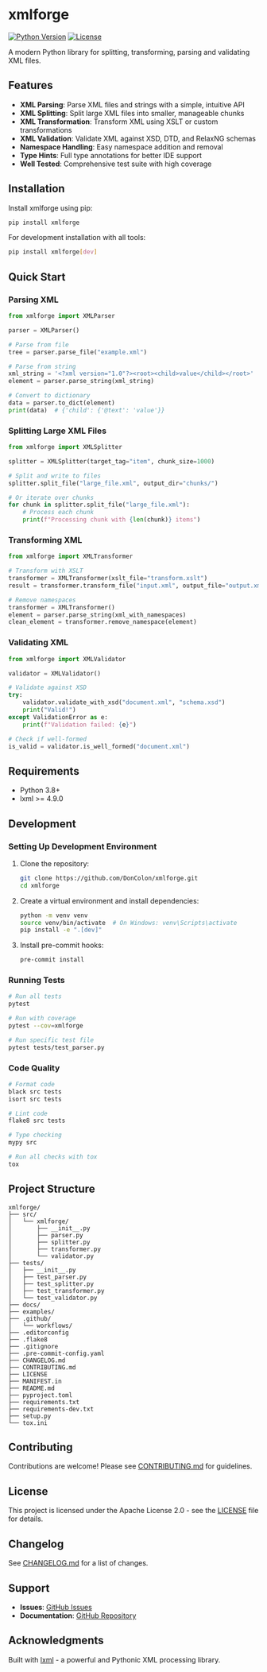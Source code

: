 # xmlforge

[![Python Version](https://img.shields.io/badge/python-3.8%2B-blue.svg)](https://www.python.org/downloads/)
[![License](https://img.shields.io/badge/license-Apache%202.0-blue.svg)](LICENSE)

A modern Python library for splitting, transforming, parsing and validating XML files.

## Features

- **XML Parsing**: Parse XML files and strings with a simple, intuitive API
- **XML Splitting**: Split large XML files into smaller, manageable chunks
- **XML Transformation**: Transform XML using XSLT or custom transformations
- **XML Validation**: Validate XML against XSD, DTD, and RelaxNG schemas
- **Namespace Handling**: Easy namespace addition and removal
- **Type Hints**: Full type annotations for better IDE support
- **Well Tested**: Comprehensive test suite with high coverage

## Installation

Install xmlforge using pip:

```bash
pip install xmlforge
```

For development installation with all tools:

```bash
pip install xmlforge[dev]
```

## Quick Start

### Parsing XML

```python
from xmlforge import XMLParser

parser = XMLParser()

# Parse from file
tree = parser.parse_file("example.xml")

# Parse from string
xml_string = '<?xml version="1.0"?><root><child>value</child></root>'
element = parser.parse_string(xml_string)

# Convert to dictionary
data = parser.to_dict(element)
print(data)  # {'child': {'@text': 'value'}}
```

### Splitting Large XML Files

```python
from xmlforge import XMLSplitter

splitter = XMLSplitter(target_tag="item", chunk_size=1000)

# Split and write to files
splitter.split_file("large_file.xml", output_dir="chunks/")

# Or iterate over chunks
for chunk in splitter.split_file("large_file.xml"):
    # Process each chunk
    print(f"Processing chunk with {len(chunk)} items")
```

### Transforming XML

```python
from xmlforge import XMLTransformer

# Transform with XSLT
transformer = XMLTransformer(xslt_file="transform.xslt")
result = transformer.transform_file("input.xml", output_file="output.xml")

# Remove namespaces
transformer = XMLTransformer()
element = parser.parse_string(xml_with_namespaces)
clean_element = transformer.remove_namespace(element)
```

### Validating XML

```python
from xmlforge import XMLValidator

validator = XMLValidator()

# Validate against XSD
try:
    validator.validate_with_xsd("document.xml", "schema.xsd")
    print("Valid!")
except ValidationError as e:
    print(f"Validation failed: {e}")

# Check if well-formed
is_valid = validator.is_well_formed("document.xml")
```

## Requirements

- Python 3.8+
- lxml >= 4.9.0

## Development

### Setting Up Development Environment

1. Clone the repository:
   ```bash
   git clone https://github.com/DonColon/xmlforge.git
   cd xmlforge
   ```

2. Create a virtual environment and install dependencies:
   ```bash
   python -m venv venv
   source venv/bin/activate  # On Windows: venv\Scripts\activate
   pip install -e ".[dev]"
   ```

3. Install pre-commit hooks:
   ```bash
   pre-commit install
   ```

### Running Tests

```bash
# Run all tests
pytest

# Run with coverage
pytest --cov=xmlforge

# Run specific test file
pytest tests/test_parser.py
```

### Code Quality

```bash
# Format code
black src tests
isort src tests

# Lint code
flake8 src tests

# Type checking
mypy src

# Run all checks with tox
tox
```

## Project Structure

```
xmlforge/
├── src/
│   └── xmlforge/
│       ├── __init__.py
│       ├── parser.py
│       ├── splitter.py
│       ├── transformer.py
│       └── validator.py
├── tests/
│   ├── __init__.py
│   ├── test_parser.py
│   ├── test_splitter.py
│   ├── test_transformer.py
│   └── test_validator.py
├── docs/
├── examples/
├── .github/
│   └── workflows/
├── .editorconfig
├── .flake8
├── .gitignore
├── .pre-commit-config.yaml
├── CHANGELOG.md
├── CONTRIBUTING.md
├── LICENSE
├── MANIFEST.in
├── README.md
├── pyproject.toml
├── requirements.txt
├── requirements-dev.txt
├── setup.py
└── tox.ini
```

## Contributing

Contributions are welcome! Please see [CONTRIBUTING.md](CONTRIBUTING.md) for guidelines.

## License

This project is licensed under the Apache License 2.0 - see the [LICENSE](LICENSE) file for details.

## Changelog

See [CHANGELOG.md](CHANGELOG.md) for a list of changes.

## Support

- **Issues**: [GitHub Issues](https://github.com/DonColon/xmlforge/issues)
- **Documentation**: [GitHub Repository](https://github.com/DonColon/xmlforge)

## Acknowledgments

Built with [lxml](https://lxml.de/) - a powerful and Pythonic XML processing library.
